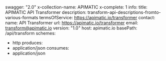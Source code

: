 swagger: "2.0"
x-collection-name: APIMATIC
x-complete: 1
info:
  title: APIMATIC API Transformer
  description: transform-api-descriptions-fromto-various-formats
  termsOfService: https://apimatic.io/transformer
  contact:
    name: API Transformer
    url: https://apimatic.io/transformer
    email: transform@apimatic.io
  version: "1.0"
host: apimatic.io
basePath: /api/transform
schemes:
- http
produces:
- application/json
consumes:
- application/json
